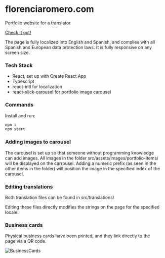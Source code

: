 # florenciaromero.com

Portfolio website for a translator.

[Check it out!](https://florenciaromero.com)

The page is fully localized into English and Spanish, and complies with all Spanish and European data protection laws. It is fully responsive on any screen size.

### Tech Stack

- React, set up with Create React App
- Typescript
- react-intl for localization
- react-slick-carousel for portfolio image carousel

### Commands

Install and run:

```bash
npm i
npm start
```

### Adding images to carousel

The carousel is set up so that someone without programming knowledge can add images. All images in the folder src/assets/images/portfolio-items/ will be displayed on the carrousel. Adding a numeric prefix (as seen in the other items in the folder) will position the image in the specified index of the carousel.

### Editing translations

Both translation files can be found in src/translations/

Editing these files directly modifies the strings on the page for the specified locale.

### Business cards

Physical business cards have been printed, and they link directly to the page via a QR code.

![BusinessCards](https://media-exp1.licdn.com/dms/image/C4D22AQHfznOm0Y552g/feedshare-shrink_2048_1536/0/1668426765891?e=1672272000&v=beta&t=n8vC14pFH91ZAr6tMWCZeoS_DvNHio5FBzsM-qRmYYI)
